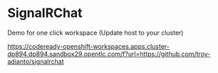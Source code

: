 # SignalRChat

Demo for one click workspace (Update host to your cluster)

https://codeready-openshift-workspaces.apps.cluster-dp894.dp894.sandbox29.opentlc.com/f?url=https://github.com/troy-adianto/signalrchat


